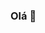 ### Olá 👋

<!--
**alexandre-trapp/alexandre-trapp** is a ✨ _special_ ✨ repository because its `README.md` (this file) appears on your GitHub profile.

My name is Alexandre Cordeiro Trapp, better known as Trapp, 

I am always looking for new knowledge, technology, challenges and experiences in the area of ​​development, web, projects and systems analysis that add to my career; I always try to provide significant returns on my services, which add to the company's business.

I like to know new technologies that help me in my day-to-day and in my career, applying good programming practices, as well as sharing knowledge acquired with whom I work and also learning from them.

Currently specializing in microservices, dotnet core, azure, devops, docker and kubernetes, and everything related to software architecture, I also study functional programming, react and other languages and backend technologies, frontend when I can.

I also like to be on top of subjects about artificial intelligence and data science, new technological solutions that facilitate or accelerate the development process adding value, and see how they contribute to business

Technologies I'm working:

.Net Core 3.1, .Net 5, Azure, Docker, Kubernetes, Azure Devops

Technologies I'm studying:

AWS, Vue.js, Software Architecture

**Minhas redes**
<p align="left">
<a href="https://www.linkedin.com/in/alexandre-trapp/" target="blank"><img align="center" src="https://cdn.jsdelivr.net/npm/simple-icons@3.0.1/icons/linkedin.svg" alt="Alexandre Cordeiro Trapp" height="40" width="40" /></a> &nbsp;&nbsp;
<a href="https://www.instagram.com/alexandretrapp/" target="blank"><img align="center" src="https://cdn.jsdelivr.net/npm/simple-icons@3.0.1/icons/instagram.svg" alt="alexandretrapp" height="40" width="40" /></a> &nbsp;&nbsp;
<a href="https://twitter.com/Alexandrectrapp" target="blank"><img align="center" src="https://cdn.jsdelivr.net/npm/simple-icons@3.0.1/icons/twitter.svg" alt="Alexandrectrapp" height="40" width="40" /></a> &nbsp;&nbsp;
<a href="https://www.facebook.com/alexandre.trapp/" target="blank"><img align="center" src="https://cdn.jsdelivr.net/npm/simple-icons@3.0.1/icons/facebook.svg" alt="Alexandre Cordeiro Trapp" height="40" width="40" /></a> &nbsp;&nbsp;

</p>
